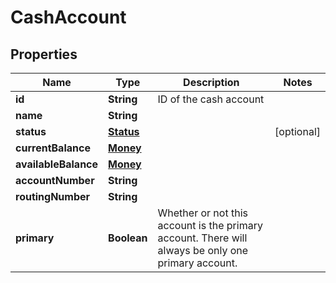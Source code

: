 

# CashAccount


## Properties

| Name | Type | Description | Notes |
|------------ | ------------- | ------------- | -------------|
|**id** | **String** | ID of the cash account |  |
|**name** | **String** |  |  |
|**status** | [**Status**](Status.md) |  |  [optional] |
|**currentBalance** | [**Money**](Money.md) |  |  |
|**availableBalance** | [**Money**](Money.md) |  |  |
|**accountNumber** | **String** |  |  |
|**routingNumber** | **String** |  |  |
|**primary** | **Boolean** | Whether or not this account is the primary account. There will always be only one primary account. |  |



